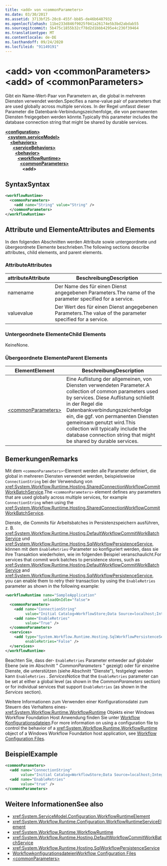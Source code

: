 ```yaml
---
title: <add> von <commonParameters>
ms.date: 03/30/2017
ms.assetid: 3713bf25-20c8-455f-bb85-de46b6487932
ms.openlocfilehash: 11be233d846f9025f041a26174e5b3bd2abdab55
ms.sourcegitcommit: 5b475c1855b32cf78d2d1bbb4295e4c236f39464
ms.translationtype: MT
ms.contentlocale: de-DE
ms.lasthandoff: 09/24/2020
ms.locfileid: "91149191"
---
```

# <a name="add-of-commonparameters"></a><span data-ttu-id="40501-102">\<add> von \<commonParameters></span><span class="sxs-lookup"><span data-stu-id="40501-102">\<add> of \<commonParameters></span></span>

<span data-ttu-id="40501-103">Gibt ein Name-Wert-Paar von Parametern an, die global in mehreren Diensten verwendet werden.</span><span class="sxs-lookup"><span data-stu-id="40501-103">Specifies a name-value pair of parameters that are used globally across multiple services.</span></span> <span data-ttu-id="40501-104">In der Regel umfasst dieser Parameter die Datenbank-Verbindungszeichenfolge, die von permanenten Diensten freigegeben werden könnte.</span><span class="sxs-lookup"><span data-stu-id="40501-104">Typically this parameter includes the database connection string that might be shared by durable services.</span></span>  
  
[**\<configuration>**](../configuration-element.md)\
&nbsp;&nbsp;[**\<system.serviceModel>**](system-servicemodel.md)\
&nbsp;&nbsp;&nbsp;&nbsp;[**\<behaviors>**](behaviors.md)\
&nbsp;&nbsp;&nbsp;&nbsp;&nbsp;&nbsp;[**\<serviceBehaviors>**](servicebehaviors.md)\
&nbsp;&nbsp;&nbsp;&nbsp;&nbsp;&nbsp;&nbsp;&nbsp;[**\<behavior>**](behavior-of-servicebehaviors.md)\
&nbsp;&nbsp;&nbsp;&nbsp;&nbsp;&nbsp;&nbsp;&nbsp;&nbsp;&nbsp;[**\<workflowRuntime>**](workflowruntime.md)\
&nbsp;&nbsp;&nbsp;&nbsp;&nbsp;&nbsp;&nbsp;&nbsp;&nbsp;&nbsp;&nbsp;&nbsp;[**\<commonParameters>**](commonparameters.md)\
&nbsp;&nbsp;&nbsp;&nbsp;&nbsp;&nbsp;&nbsp;&nbsp;&nbsp;&nbsp;&nbsp;&nbsp;&nbsp;&nbsp;**\<add>**  
  
## <a name="syntax"></a><span data-ttu-id="40501-105">Syntax</span><span class="sxs-lookup"><span data-stu-id="40501-105">Syntax</span></span>  
  
```xml  
<workflowRuntime>
  <commonParameters>
    <add name="String" value="String" />
  </commonParameters>
</workflowRuntime>
```  
  
## <a name="attributes-and-elements"></a><span data-ttu-id="40501-106">Attribute und Elemente</span><span class="sxs-lookup"><span data-stu-id="40501-106">Attributes and Elements</span></span>  

 <span data-ttu-id="40501-107">In den folgenden Abschnitten werden Attribute sowie untergeordnete und übergeordnete Elemente beschrieben.</span><span class="sxs-lookup"><span data-stu-id="40501-107">The following sections describe attributes, child elements, and parent elements.</span></span>  
  
### <a name="attributes"></a><span data-ttu-id="40501-108">Attribute</span><span class="sxs-lookup"><span data-stu-id="40501-108">Attributes</span></span>  
  
|<span data-ttu-id="40501-109">attribute</span><span class="sxs-lookup"><span data-stu-id="40501-109">Attribute</span></span>|<span data-ttu-id="40501-110">Beschreibung</span><span class="sxs-lookup"><span data-stu-id="40501-110">Description</span></span>|  
|---------------|-----------------|  
|<span data-ttu-id="40501-111">name</span><span class="sxs-lookup"><span data-stu-id="40501-111">name</span></span>|<span data-ttu-id="40501-112">Der Name des für einen Dienst angegebenen Parameters.</span><span class="sxs-lookup"><span data-stu-id="40501-112">The name of the parameter specified for a service.</span></span>|  
|<span data-ttu-id="40501-113">value</span><span class="sxs-lookup"><span data-stu-id="40501-113">value</span></span>|<span data-ttu-id="40501-114">Der Wert des für einen Dienst angegebenen Parameters.</span><span class="sxs-lookup"><span data-stu-id="40501-114">The value of the parameter specified for a service.</span></span>|  
  
### <a name="child-elements"></a><span data-ttu-id="40501-115">Untergeordnete Elemente</span><span class="sxs-lookup"><span data-stu-id="40501-115">Child Elements</span></span>  

 <span data-ttu-id="40501-116">Keine</span><span class="sxs-lookup"><span data-stu-id="40501-116">None.</span></span>  
  
### <a name="parent-elements"></a><span data-ttu-id="40501-117">Übergeordnete Elemente</span><span class="sxs-lookup"><span data-stu-id="40501-117">Parent Elements</span></span>  
  
|<span data-ttu-id="40501-118">Element</span><span class="sxs-lookup"><span data-stu-id="40501-118">Element</span></span>|<span data-ttu-id="40501-119">Beschreibung</span><span class="sxs-lookup"><span data-stu-id="40501-119">Description</span></span>|  
|-------------|-----------------|  
|[\<commonParameters>](commonparameters.md)|<span data-ttu-id="40501-120">Eine Auflistung der allgemeinen, von Diensten verwendeten Parameter.</span><span class="sxs-lookup"><span data-stu-id="40501-120">A collection of common parameters used by services.</span></span> <span data-ttu-id="40501-121">Diese Auflistung schließt in der Regel die Datenbankverbindungszeichenfolge ein, die ggf. von permanenten Diensten gemeinsam genutzt wird.</span><span class="sxs-lookup"><span data-stu-id="40501-121">This collection will typically include the database connection string that might be shared by durable services.</span></span>|  
  
## <a name="remarks"></a><span data-ttu-id="40501-122">Bemerkungen</span><span class="sxs-lookup"><span data-stu-id="40501-122">Remarks</span></span>  

 <span data-ttu-id="40501-123">Mit dem `<commonParameters>`-Element werden alle Parameter definiert, die global in mehreren Diensten verwendet werden, beispielsweise `ConnectionString` bei der Verwendung von <xref:System.Workflow.Runtime.Hosting.SharedConnectionWorkflowCommitWorkBatchService>.</span><span class="sxs-lookup"><span data-stu-id="40501-123">The `<commonParameters>` element defines any parameters that are used globally across multiple services, for example `ConnectionString` when using the <xref:System.Workflow.Runtime.Hosting.SharedConnectionWorkflowCommitWorkBatchService>.</span></span>  
  
 <span data-ttu-id="40501-124">Dienste, die Commits für Arbeitsbatches in Persistenzspeichern ausführen, z. B. <xref:System.Workflow.Runtime.Hosting.DefaultWorkflowCommitWorkBatchService> und <xref:System.Workflow.Runtime.Hosting.SqlWorkflowPersistenceService>, können mit dem `EnableRetries`-Parameter so konfiguriert werden, dass sie ihre Transaktion wiederholen, wie im folgenden Beispiel veranschaulicht.</span><span class="sxs-lookup"><span data-stu-id="40501-124">For services that commit work batches to persistence stores, such as <xref:System.Workflow.Runtime.Hosting.DefaultWorkflowCommitWorkBatchService> and <xref:System.Workflow.Runtime.Hosting.SqlWorkflowPersistenceService>, you can enable them to retry their transaction by using the `EnableRetries` parameter as shown in the following example:</span></span>  
  
```xml  
<workflowRuntime name="SampleApplication"
                 unloadOnIdle="false">
  <commonParameters>
    <add name="ConnectionString"
         value="Initial Catalog=WorkflowStore;Data Source=localhost;Integrated Security=SSPI;" />
    <add name="EnableRetries"
         value="True" />
  </commonParameters>
  <services>
    <add type="System.Workflow.Runtime.Hosting.SqlWorkflowPersistenceService, System.Workflow.Runtime, Version=3.0.00000.0, Culture=neutral, PublicKeyToken=31bf3856ad364e35"
         enableRetries="False" />
  </services>
</workflowRuntime>
```  
  
 <span data-ttu-id="40501-125">Beachten Sie, dass der- `EnableRetries` Parameter entweder auf globaler Ebene (wie im Abschnitt " *CommonParameters* " gezeigt) oder für einzelne Dienste, die unterstützen (siehe Abschnitt "Dienste"), festgelegt werden kann `EnableRetries` . *Services*</span><span class="sxs-lookup"><span data-stu-id="40501-125">Notice that the `EnableRetries` parameter can be set at either a global level (as shown in the *CommonParameters* section) or for individual services that support `EnableRetries` (as shown in the *Services* section).</span></span>  
  
 <span data-ttu-id="40501-126">Weitere Informationen zum Verwenden einer Konfigurationsdatei zum Steuern des Verhaltens eines- <xref:System.Workflow.Runtime.WorkflowRuntime> Objekts einer Windows Workflow Foundation Host Anwendung finden Sie unter [Workflow Konfigurationsdateien](/previous-versions/dotnet/netframework-3.5/ms732240(v=vs.90)).</span><span class="sxs-lookup"><span data-stu-id="40501-126">For more information on using a configuration file to control the behavior of a <xref:System.Workflow.Runtime.WorkflowRuntime> object of a Windows Workflow Foundation host application, see [Workflow Configuration Files](/previous-versions/dotnet/netframework-3.5/ms732240(v=vs.90)).</span></span>  
  
## <a name="example"></a><span data-ttu-id="40501-127">Beispiel</span><span class="sxs-lookup"><span data-stu-id="40501-127">Example</span></span>  
  
```xml  
<commonParameters>
  <add name="ConnectionString"
       value="Initial Catalog=WorkflowStore;Data Source=localhost;Integrated Security=SSPI;" />
  <add name="EnableRetries"
       value="true" />
</commonParameters>
```  
  
## <a name="see-also"></a><span data-ttu-id="40501-128">Weitere Informationen</span><span class="sxs-lookup"><span data-stu-id="40501-128">See also</span></span>

- <xref:System.ServiceModel.Configuration.WorkflowRuntimeElement>
- <xref:System.Workflow.Runtime.Configuration.WorkflowRuntimeServiceElement>
- <xref:System.Workflow.Runtime.WorkflowRuntime>
- <xref:System.Workflow.Runtime.Hosting.DefaultWorkflowCommitWorkBatchService>
- <xref:System.Workflow.Runtime.Hosting.SqlWorkflowPersistenceService>
- <span data-ttu-id="40501-129">[Workflowkonfigurationsdateien](/previous-versions/dotnet/netframework-3.5/ms732240(v=vs.90))</span><span class="sxs-lookup"><span data-stu-id="40501-129">[Workflow Configuration Files](/previous-versions/dotnet/netframework-3.5/ms732240(v=vs.90))</span></span>
- [\<commonParameters>](commonparameters.md)
